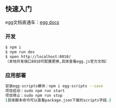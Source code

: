 ## 快速入门

<!-- add docs here for user -->
 egg文档直通车：[egg docs][egg] 
### 开发

```bash
$ npm i
$ npm run dev
$ open http://localhost:8010/
（本地开发端口8010可配置更换,具体查看egg.js官方文档）
```

### 应用部署

```bash
安装egg-scripts模块：npm i egg-scripts --save
项目启动：sudo npm run start
项目停止：sudo npm run stop
(具体脚本命令可以查看package.json下面的scripts字段.)
```
[egg]: https://eggjs.org
